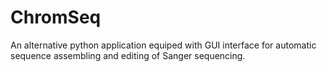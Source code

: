 # ChromSeq
An alternative python application equiped with GUI interface for automatic sequence assembling and editing of Sanger sequencing.
